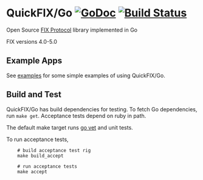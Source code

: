 QuickFIX/Go [![GoDoc](https://godoc.org/github.com/quickfixgo/quickfix?status.png)](https://godoc.org/github.com/quickfixgo/quickfix) [![Build Status](https://travis-ci.org/quickfixgo/quickfix.svg?branch=master)](https://travis-ci.org/quickfixgo/quickfix)
===========

Open Source [FIX Protocol](http://www.fixprotocol.org/) library implemented in Go

FIX versions 4.0-5.0

Example Apps
------------

See [examples](https://github.com/quickfixgo/examples) for some simple examples of using QuickFIX/Go.

Build and Test
--------------

QuickFIX/Go has build dependencies for testing. To fetch Go dependencies, run `make get`. Acceptance tests depend on ruby in path.

The default make target runs [go vet](https://godoc.org/golang.org/x/tools/cmd/vet) and unit tests.

To run acceptance tests,

		# build acceptance test rig
		make build_accept

		# run acceptance tests
		make accept
